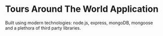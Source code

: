 # Tours Around The World Application

Built using modern technologies: node.js, express, mongoDB, mongoose and a plethora of third party libraries.

